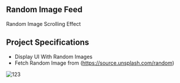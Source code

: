## Random Image Feed

Random Image Scrolling Effect

## Project Specifications

- Display UI With Random Images
- Fetch Random Image from (https://source.unsplash.com/random)

![123](https://user-images.githubusercontent.com/20695270/209380270-83ee3570-1e76-4b3d-94ab-d355eead03b9.png)
